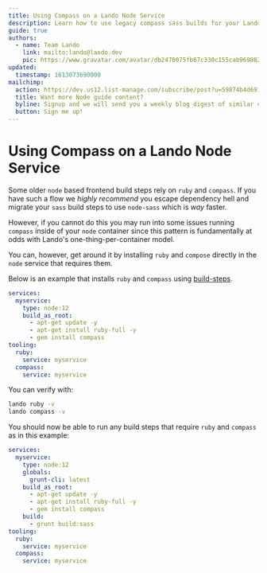 ```yaml
---
title: Using Compass on a Lando Node Service
description: Learn how to use legacy compass sass builds for your Lando frontend node build
guide: true
authors:
  - name: Team Lando
    link: mailto:lando@lando.dev
    pic: https://www.gravatar.com/avatar/db2470075fb67c330c155cab9698826f
updated:
  timestamp: 1613073690000
mailchimp:
  action: https://dev.us12.list-manage.com/subscribe/post?u=59874b4d6910fa65e724a4648&amp;id=613837077f
  title: Want more Node guide content?
  byline: Signup and we will send you a weekly blog digest of similar content to keep you satiated.
  button: Sign me up!
---
```


# Using Compass on a Lando Node Service

Some older `node` based frontend build steps rely on `ruby` and `compass`. If you have such a flow we _highly recommend_ you escape dependency hell and migrate your `sass` build steps to use `node-sass` which is _way_ faster.

However, if you cannot do this you may run into some issues running `compass` inside of your `node` container since this pattern is fundamentally at odds with Lando's one-thing-per-container model.

You can, however, get around it by installing `ruby` and `compose` directly in the `node` service that requires them.

Below is an example that installs `ruby` and `compass` using [build-steps](https://docs.lando.dev/core/v3/services/lando.html#build-steps).

```yaml
services:
  myservice:
    type: node:12
    build_as_root:
      - apt-get update -y
      - apt-get install ruby-full -y
      - gem install compass
tooling:
  ruby:
    service: myservice
  compass:
    service: myservice
```

You can verify with:

```bash
lando ruby -v
lando compass -v
```

You should now be able to run any build steps that require `ruby` and `compass` as in this example:

```yaml
services:
  myservice:
    type: node:12
    globals:
      grunt-cli: latest
    build_as_root:
      - apt-get update -y
      - apt-get install ruby-full -y
      - gem install compass
    build:
      - grunt build:sass
tooling:
  ruby:
    service: myservice
  compass:
    service: myservice
```
